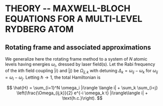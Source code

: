 # THEORY -- MAXWELL-BLOCH EQUATIONS FOR A MULTI-LEVEL RYDBERG ATOM

## Rotating frame and associated approximations

We generalize here the rotating frame method to a system of $N$ atomic levels having energies $\omega_i$, dressed by laser field(s). Let the Rabi frequency of the $k$th field coupling $|i\rangle$ and $|j\rangle$ be $\Omega_{ij,k}$ with detuning $\Delta_k = \omega_{ij} - \omega_k$ for $\omega_{ij} = \omega_i - \omega_j$. Letting $\hbar\rightarrow 1$, the total Hamiltonian is

$$
\hat{H} = \sum_{i=1}^N \omega_i |i\rangle \langle i| + \sum_k \sum_{i<j} \left(\frac{\Omega_{ij,k}}{2} e^{-i \omega_k t} |i\rangle\langle i| + \text{h.c.}\right).
$$
